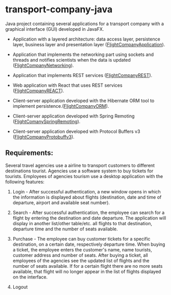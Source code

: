# transport-company-java

Java project containing several applications for a transport company with a graphical interface (GUI) developed in JavaFX.

- Application with a layered architecture: data access layer, persistence layer, business layer and presentation layer ([FlightCompanyApplication](https://github.com/Iri25/mpp-proiect-repository-Java-Iri25/tree/main/FlightCompanyApplication)).
  
- Application that implements the networking part using sockets and threads and notifies scientists when the data is updated ([FlightCompanyNetworking](https://github.com/Iri25/mpp-proiect-repository-Java-Iri25/tree/main/FlightCompanyNetworking)).
  
- Application that implements REST services ([FlightCompanyREST](https://github.com/Iri25/mpp-proiect-repository-Java-Iri25/tree/main/FlightCompanyREST)).
  
- Web application with React that uses REST services ([FlightCompanyREACT](https://github.com/Iri25/mpp-proiect-repository-Java-Iri25/tree/main/FlightCompanyREACT)).
  
- Client-server application developed with the Hibernate ORM tool to implement persistence.([FlightCompanyORM](https://github.com/Iri25/mpp-proiect-repository-Java-Iri25/tree/main/FlightCompanyORM)).
  
- Client-server application developed with Spring Remoting ([FlightComanySpringRemoting](https://github.com/Iri25/mpp-proiect-repository-Java-Iri25/tree/main/FlightComanySpringRemoting)).
  
- Client-server application developed with Protocol Buffers v3 ([FlightCompanyProtobuffv3](https://github.com/Iri25/mpp-proiect-repository-Java-Iri25/tree/main/FlightCompanyProtobuffv3)).

## Requirements:
Several travel agencies use a airline to transport customers to different destinations tourist. Agencies use a software system to buy tickets for tourists. Employees of agencies tourism use a desktop application with the following features:
1. Login - After successful authentication, a new window opens in which the information is displayed about flights (destination, date and time of departure, airport and available seat number).

2. Search - After successful authentication, the employee can search for a flight by entering the destination and date departure. The application will display in another list/other table/etc. all flights to that destination, departure time and the number of seats available.

3. Purchase - The employee can buy customer tickets for a specific destination, on a certain date, respectively departure time. When buying a ticket, the employee enters the customer's name, name tourists, customer address and number of seats. After buying a ticket, all employees of the agencies see the updated list of flights and the number of seats available. If for a certain flight there are no more seats available, that flight will no longer appear in the list of flights displayed on the interface.

4. Logout
